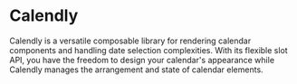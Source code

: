 # Calendly
Calendly is a versatile composable library for rendering calendar components and handling date selection complexities. With its flexible slot API, you have the freedom to design your calendar's appearance while Calendly manages the arrangement and state of calendar elements.
